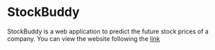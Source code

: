 # StockBuddy
StockBuddy is a web application to predict the future stock prices of a company.
You can view the website following the [link](https://dhruvbansal18-stockbuddy-stockbuddy-ky8m44.streamlitapp.com/)
